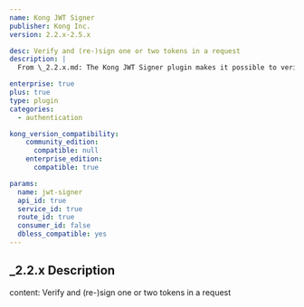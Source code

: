 ```yaml
---
name: Kong JWT Signer
publisher: Kong Inc.
version: 2.2.x-2.5.x

desc: Verify and (re-)sign one or two tokens in a request
description: |
  From \_2.2.x.md: The Kong JWT Signer plugin makes it possible to verify and (re-)sign one or two tokens in a request.

enterprise: true
plus: true
type: plugin
categories:
  - authentication

kong_version_compatibility:
    community_edition:
      compatible: null
    enterprise_edition:
      compatible: true

params:
  name: jwt-signer
  api_id: true
  service_id: true
  route_id: true
  consumer_id: false
  dbless_compatible: yes
---
```


## _2.2.x Description

content: Verify and (re-)sign one or two tokens in a request
